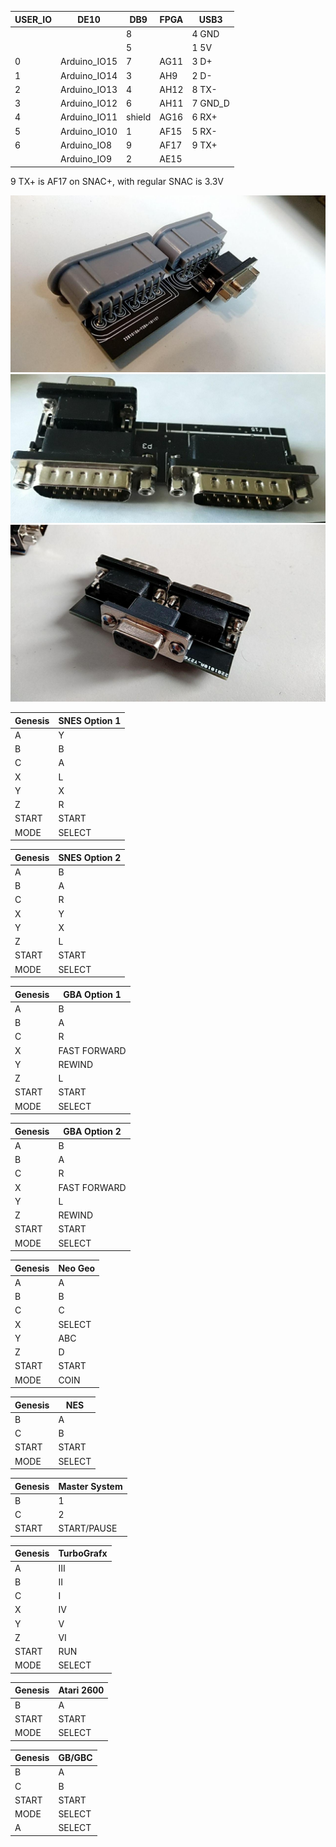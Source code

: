 | USER_IO | DE10         | DB9 | FPGA  | USB3
| ------- | ------------ | --- | ----- | --------
|         |              | 8   |       | 4 GND  
|         |              | 5   |       | 1 5V   
| 0       | Arduino_IO15 | 7   | AG11  | 3 D+   
| 1       | Arduino_IO14 | 3   | AH9   | 2 D-   
| 2       | Arduino_IO13 | 4   | AH12  | 8 TX-  
| 3       | Arduino_IO12 | 6   | AH11  | 7 GND_D
| 4       | Arduino_IO11 | shield | AG16  | 6 RX+  
| 5       | Arduino_IO10 | 1   | AF15  | 5 RX-  
| 6       | Arduino_IO8  | 9   | AF17  | 9 TX+  
|         | Arduino_IO9  | 2   | AE15  |        

9 TX+ is AF17 on SNAC+, with regular SNAC is 3.3V

![SNES](photos/snes.jpg?raw=true "SNES")
![NeoGeo](photos/neogeo.jpg?raw=true "NeoGeo")
![Genesis](photos/genesis.jpg?raw=true "Genesis")

| Genesis | SNES Option 1
| ------- | ------------
| A       | Y
| B       | B
| C       | A
| X       | L
| Y       | X
| Z       | R
| START   | START
| MODE    | SELECT

| Genesis | SNES Option 2
| ------- | ------------
| A       | B
| B       | A
| C       | R
| X       | Y
| Y       | X
| Z       | L
| START   | START
| MODE    | SELECT

| Genesis | GBA Option 1
| ------- | ------------
| A       | B
| B       | A
| C       | R
| X       | FAST FORWARD
| Y       | REWIND
| Z       | L
| START   | START
| MODE    | SELECT

| Genesis | GBA Option 2
| ------- | ------------
| A       | B
| B       | A
| C       | R
| X       | FAST FORWARD
| Y       | L
| Z       | REWIND
| START   | START
| MODE    | SELECT

| Genesis | Neo Geo
| ------- | ------------
| A       | A
| B       | B
| C       | C
| X       | SELECT
| Y       | ABC
| Z       | D
| START   | START
| MODE    | COIN

| Genesis | NES
| ------- | ------------
| B       | A
| C       | B
| START   | START
| MODE    | SELECT

| Genesis | Master System
| ------- | ------------
| B       | 1
| C       | 2
| START   | START/PAUSE

| Genesis | TurboGrafx
| ------- | ------------
| A       | III
| B       | II
| C       | I
| X       | IV
| Y       | V
| Z       | VI
| START   | RUN
| MODE    | SELECT

| Genesis | Atari 2600
| ------- | ------------
| B       | A
| START   | START
| MODE    | SELECT

| Genesis | GB/GBC
| ------- | ------------
| B       | A
| C       | B
| START   | START
| MODE    | SELECT
| A    | SELECT
